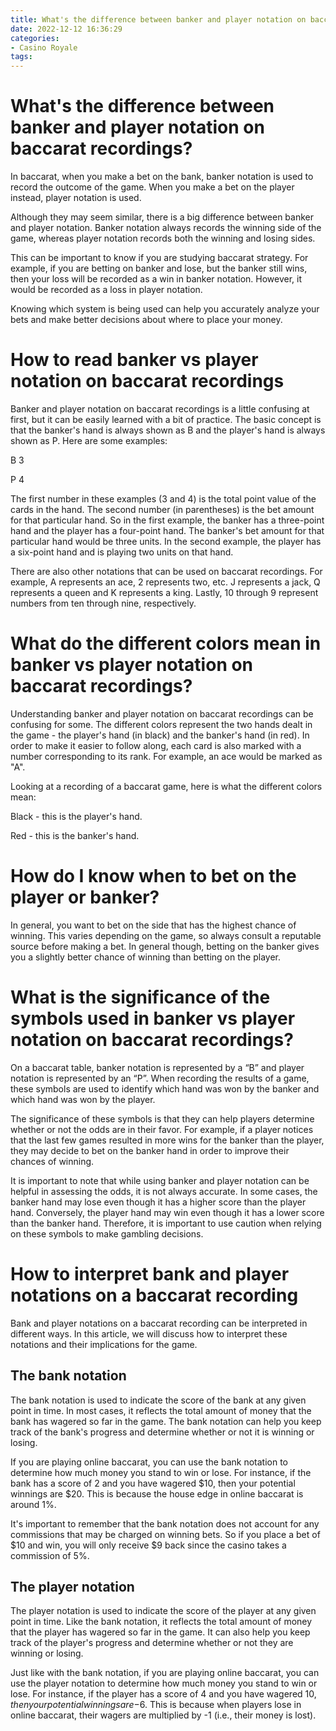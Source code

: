 ```yaml
---
title: What's the difference between banker and player notation on baccarat recordings
date: 2022-12-12 16:36:29
categories:
- Casino Royale
tags:
---
```



#  What's the difference between banker and player notation on baccarat recordings?

In baccarat, when you make a bet on the bank, banker notation is used to record the outcome of the game. When you make a bet on the player instead, player notation is used. 

Although they may seem similar, there is a big difference between banker and player notation. Banker notation always records the winning side of the game, whereas player notation records both the winning and losing sides. 

This can be important to know if you are studying baccarat strategy. For example, if you are betting on banker and lose, but the banker still wins, then your loss will be recorded as a win in banker notation. However, it would be recorded as a loss in player notation. 

Knowing which system is being used can help you accurately analyze your bets and make better decisions about where to place your money.

#  How to read banker vs player notation on baccarat recordings

Banker and player notation on baccarat recordings is a little confusing at first, but it can be easily learned with a bit of practice. The basic concept is that the banker's hand is always shown as B and the player's hand is always shown as P. Here are some examples:

B 3

P 4

The first number in these examples (3 and 4) is the total point value of the cards in the hand. The second number (in parentheses) is the bet amount for that particular hand. So in the first example, the banker has a three-point hand and the player has a four-point hand. The banker's bet amount for that particular hand would be three units. In the second example, the player has a six-point hand and is playing two units on that hand.

There are also other notations that can be used on baccarat recordings. For example, A represents an ace, 2 represents two, etc. J represents a jack, Q represents a queen and K represents a king. Lastly, 10 through 9 represent numbers from ten through nine, respectively.

#  What do the different colors mean in banker vs player notation on baccarat recordings?

Understanding banker and player notation on baccarat recordings can be confusing for some. The different colors represent the two hands dealt in the game - the player's hand (in black) and the banker's hand (in red). In order to make it easier to follow along, each card is also marked with a number corresponding to its rank. For example, an ace would be marked as "A".

Looking at a recording of a baccarat game, here is what the different colors mean:

Black - this is the player's hand.

Red - this is the banker's hand.

# How do I know when to bet on the player or banker?

In general, you want to bet on the side that has the highest chance of winning. This varies depending on the game, so always consult a reputable source before making a bet. In general though, betting on the banker gives you a slightly better chance of winning than betting on the player.

#  What is the significance of the symbols used in banker vs player notation on baccarat recordings?

On a baccarat table, banker notation is represented by a “B” and player notation is represented by an “P”. When recording the results of a game, these symbols are used to identify which hand was won by the banker and which hand was won by the player.

The significance of these symbols is that they can help players determine whether or not the odds are in their favor. For example, if a player notices that the last few games resulted in more wins for the banker than the player, they may decide to bet on the banker hand in order to improve their chances of winning.

It is important to note that while using banker and player notation can be helpful in assessing the odds, it is not always accurate. In some cases, the banker hand may lose even though it has a higher score than the player hand. Conversely, the player hand may win even though it has a lower score than the banker hand. Therefore, it is important to use caution when relying on these symbols to make gambling decisions.

#  How to interpret bank and player notations on a baccarat recording

Bank and player notations on a baccarat recording can be interpreted in different ways. In this article, we will discuss how to interpret these notations and their implications for the game.

## The bank notation

The bank notation is used to indicate the score of the bank at any given point in time. In most cases, it reflects the total amount of money that the bank has wagered so far in the game. The bank notation can help you keep track of the bank's progress and determine whether or not it is winning or losing.

If you are playing online baccarat, you can use the bank notation to determine how much money you stand to win or lose. For instance, if the bank has a score of 2 and you have wagered $10, then your potential winnings are $20. This is because the house edge in online baccarat is around 1%.

It's important to remember that the bank notation does not account for any commissions that may be charged on winning bets. So if you place a bet of $10 and win, you will only receive $9 back since the casino takes a commission of 5%.

## The player notation

The player notation is used to indicate the score of the player at any given point in time. Like the bank notation, it reflects the total amount of money that the player has wagered so far in the game. It can also help you keep track of the player's progress and determine whether or not they are winning or losing.

Just like with the bank notation, if you are playing online baccarat, you can use the player notation to determine how much money you stand to win or lose. For instance, if the player has a score of 4 and you have wagered $10, then your potential winnings are -$6. This is because when players lose in online baccarat, their wagers are multiplied by -1 (i.e., their money is lost).